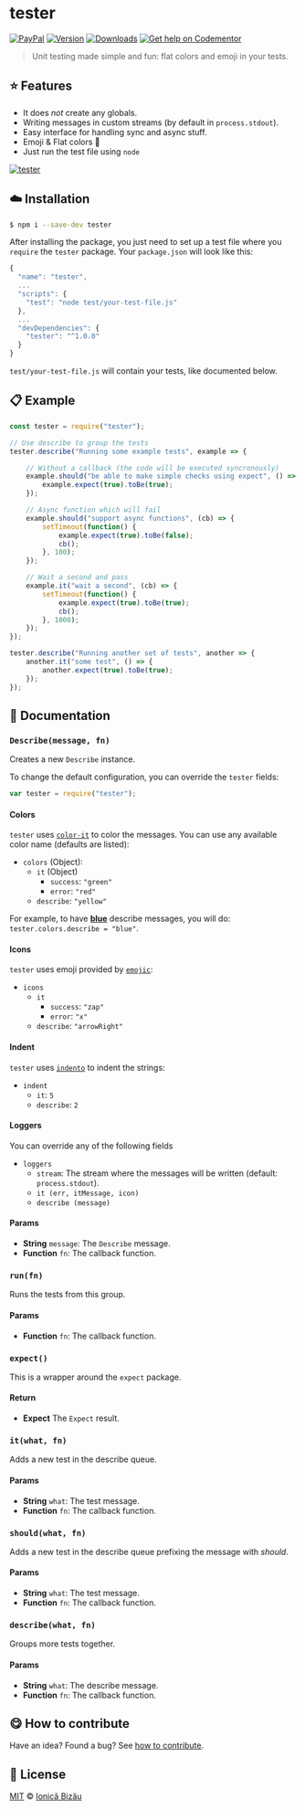 
# tester
 [![PayPal](https://img.shields.io/badge/%24-paypal-f39c12.svg)][paypal-donations] [![Version](https://img.shields.io/npm/v/tester.svg)](https://www.npmjs.com/package/tester) [![Downloads](https://img.shields.io/npm/dt/tester.svg)](https://www.npmjs.com/package/tester) [![Get help on Codementor](https://cdn.codementor.io/badges/get_help_github.svg)](https://www.codementor.io/johnnyb?utm_source=github&utm_medium=button&utm_term=johnnyb&utm_campaign=github)

> Unit testing made simple and fun: flat colors and emoji in your tests.

## :star: Features

 - It does *not* create any globals.
 - Writing messages in custom streams (by default in `process.stdout`).
 - Easy interface for handling sync and async stuff.
 - Emoji & Flat colors :art:
 - Just run the test file using `node`


[![tester](http://i.imgur.com/WzLYt7t.png)](#)

## :cloud: Installation

```sh
$ npm i --save-dev tester
```



After installing the package, you just need to set up a test file where you `require` the `tester` package. Your `package.json` will look like this:

```js
{
  "name": "tester",
  ...
  "scripts": {
    "test": "node test/your-test-file.js"
  },
  ...
  "devDependencies": {
    "tester": "^1.0.0"
  }
}
```

`test/your-test-file.js` will contain your tests, like documented below.


## :clipboard: Example



```js
const tester = require("tester");

// Use describe to group the tests
tester.describe("Running some example tests", example => {

    // Without a callback (the code will be executed syncronously)
    example.should("be able to make simple checks using expect", () => {
        example.expect(true).toBe(true);
    });

    // Async function which will fail
    example.should("support async functions", (cb) => {
        setTimeout(function() {
            example.expect(true).toBe(false);
            cb();
        }, 100);
    });

    // Wait a second and pass
    example.it("wait a second", (cb) => {
        setTimeout(function() {
            example.expect(true).toBe(true);
            cb();
        }, 1000);
    });
});

tester.describe("Running another set of tests", another => {
    another.it("some test", () => {
        another.expect(true).toBe(true);
    });
});
```

## :memo: Documentation


### `Describe(message, fn)`
Creates a new `Describe` instance.

To change the default configuration, you can override the `tester` fields:

```js
var tester = require("tester");
```

#### Colors

`tester` uses [`color-it`](https://github.com/IonicaBizau/node-color-it)
to color the messages. You can use any available color name (defaults are listed):

 - `colors` (Object):
   - `it` (Object)
     - `success`: `"green"`
     - `error`: `"red"`
   - `describe`: `"yellow"`

For example, to have [**blue**](#) describe messages, you will do: `tester.colors.describe = "blue"`.

#### Icons

`tester` uses emoji provided by [`emojic`](https://github.com/IonicaBizau/emojic):

  - `icons`
    - `it`
      - `success`: `"zap"`
      - `error`: `"x"`
    - `describe`: `"arrowRight"`

#### Indent

`tester` uses [`indento`](https://github.com/IonicaBizau/indento) to indent the strings:

 - `indent`
   - `it`: `5`
   - `describe`: `2`

#### Loggers

You can override any of the following fields

 - `loggers`
   - `stream`: The stream where the messages will be written (default: `process.stdout`).
   - `it (err, itMessage, icon)`
   - `describe (message)`

#### Params
- **String** `message`: The `Describe` message.
- **Function** `fn`: The callback function.

### `run(fn)`
Runs the tests from this group.

#### Params
- **Function** `fn`: The callback function.

### `expect()`
This is a wrapper around the `expect` package.

#### Return
- **Expect** The `Expect` result.

### `it(what, fn)`
Adds a new test in the describe queue.

#### Params
- **String** `what`: The test message.
- **Function** `fn`: The callback function.

### `should(what, fn)`
Adds a new test in the describe queue prefixing the message with *should*.

#### Params
- **String** `what`: The test message.
- **Function** `fn`: The callback function.

### `describe(what, fn)`
Groups more tests together.

#### Params
- **String** `what`: The describe message.
- **Function** `fn`: The callback function.



## :yum: How to contribute
Have an idea? Found a bug? See [how to contribute][contributing].


## :scroll: License

[MIT][license] © [Ionică Bizău][website]

[paypal-donations]: https://www.paypal.com/cgi-bin/webscr?cmd=_s-xclick&hosted_button_id=RVXDDLKKLQRJW
[donate-now]: http://i.imgur.com/6cMbHOC.png

[license]: http://showalicense.com/?fullname=Ionic%C4%83%20Biz%C4%83u%20%3Cbizauionica%40gmail.com%3E%20(http%3A%2F%2Fionicabizau.net)&year=2015#license-mit
[website]: http://ionicabizau.net
[contributing]: /CONTRIBUTING.md
[docs]: /DOCUMENTATION.md
